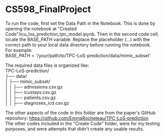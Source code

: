 # CS598_FinalProject

To run the code, first set the Data Path in the Notebook. This is done by opening the notebook at "Created Code"/icu_los_prediction_tpc_model.ipynb. Then in the second code cell, locate the BASE_PATH variable. Replace the placeholder (...) with the correct path to your local data directory before running the notebook.<br>
For example:<br>
BASE_PATH = '/your/path/to/TPC-LoS-prediction/data/mimic_subset'

The required data files is organized like:<br>
TPC-LoS-prediction/<br>
├── data/<br>
│   ├── mimic_subset/<br>
│   │   ├── admissions.csv.gz<br>
│   │   ├── icustays.csv.gz<br>
│   │   ├── patients.csv.gz<br>
│   │   ├── diagnoses_icd.csv.gz<br>

The other aspects of the code in this folder are from the paper's GitHub repository: https://github.com/EmmaRocheteau/TPC-LoS-prediction<br>
The other codes included in the "Create Code" folder, were for my testing purposes, and were attempts that didn't create any usable results.
